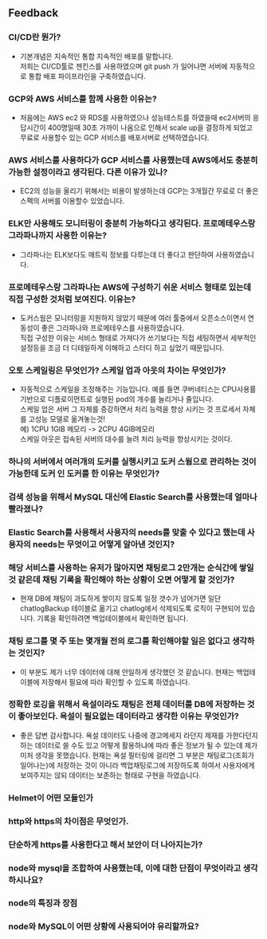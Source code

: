 ## Feedback

### CI/CD란 뭔가?

- 기본개념은 지속적인 통합 지속적인 배포를 말합니다.<br>
  저희는 CI/CD툴로 젠킨스를 사용하였으며 git push 가 일어나면 서버에 자동적으로 통합 배포 파이프라인을 구축하였습니다.

### GCP와 AWS 서비스를 함께 사용한 이유는?

- 처음에는 AWS ec2 와 RDS를 사용하였으나 성능테스트를 하였을때 ec2서버의 응답시간이 400명일때 30초 가까이 나옴으로 인해서
  scale up을 결정하게 되었고 무료로 사용할수 있는 GCP 서비스를 배포서버로 선택하였습니다.

### AWS 서비스를 사용하다가 GCP 서비스를 사용했는데 AWS에서도 충분히 가능한 설정이라고 생각된다. 다른 이유가 있나?

- EC2의 성능을 올리기 위해서는 비용이 발생하는데 GCP는 3개월간 무료로 더 좋은 스펙의 서버를 이용할수 있었습니다.

### ELK만 사용해도 모니터링이 충분히 가능하다고 생각된다. 프로메테우스랑 그라파나까지 사용한 이유는?

- 그라파나는 ELK보다도 매트릭 정보를 다루는데 더 좋다고 판단하여 사용하였습니다.

### 프로메테우스랑 그라파나는 AWS에 구성하기 쉬운 서비스 형태로 있는데 직접 구성한 것처럼 보여진다. 이유는?

- 도커스웜은 모니터링을 지원하지 않았기 때문에 여러 툴중에서 오픈소스이면서 연동성이 좋은 그라파나와 프로메테우스를 사용하였습니다.<br>
  직접 구성한 이유는 서비스 형태로 가져다가 쓰기보다는 직접 세팅하면서 세부적인 설정등을 조금 더 디테일하게 이해하고 스터디 하고 싶었기 때문입니다.

### 오토 스케일링은 무엇인가? 스케일 업과 아웃의 차이는 무엇인가?

- 자동적으로 스케일을 조정해주는 기능입니다. 예를 들면 쿠버네티스는 CPU사용률 기반으로 디플로이먼트로 실행된 pod의 개수를 늘리거나 줄입니다. <br>
  스케일 업은 서버 그 자체를 증강하면서 처리 능력을 향상 시키는 것 프로세서 자체를 고성능 모델로 옮겨놓는것!<br>
  예) 1CPU 1GIB 메모리 -> 2CPU 4GIB메모리 <br>
  스케일 아웃은 접속된 서버의 대수를 늘려 처리 능력을 향상시키는 것이다.

### 하나의 서버에서 여러개의 도커를 실행시키고 도커 스웜으로 관리하는 것이 가능한데 도커 인 도커를 한 이유는 무엇인가?

### 검색 성능을 위해서 MySQL 대신에 Elastic Search를 사용했는데 얼마나 빨라졌나?

### Elastic Search를 사용해서 사용자의 needs를 맞출 수 있다고 했는데 사용자의 needs는 무엇이고 어떻게 알아낸 것인지?

### 해당 서비스를 사용하는 유저가 많아지면 채팅로그 2만개는 순식간에 쌓일 것 같은데 채팅 기록을 확인해야 하는 상황이 오면 어떻게 할 것인가?

- 현재 DB에 채팅이 과도하게 쌓이지 않도록 일정 갯수가 넘어가면 일단 chatlogBackup 테이블로 옮기고 chatlog에서 삭제되도록 로직이 구현되어 있습니다. 기록을 확인하려면 백업테이블에서 확인하면 됩니다.

### 채팅 로그를 몇 주 또는 몇개월 전의 로그를 확인해야할 일은 없다고 생각하는 것인지?

- 이 부분도 제가 너무 데이터에 대해 안일하게 생각했던 것 같습니다. 현재는 백업테이블에 저장해서 필요에 따라 확인할 수 있도록 하였습니다.

### 정확한 로깅을 위해서 욕설이라도 채팅은 전체 데이터를 DB에 저장하는 것이 좋아보인다. 욕설이 필요없는 데이터라고 생각한 이유는 무엇인가?

- 좋은 답변 감사합니다. 욕설 데이터도 나중에 경고메세지 라던지 제재를 가한다던지 하는 데이터로 쓸 수도 있고 어떻게 활용하냐에 따라 좋은 정보가 될 수 있는데 제가 미처 생각을 못했습니다.
  현재는 욕설 필터링에 걸리면 그 부분은 채팅로그(조회가 일어나는)에 저장하는 것이 아니라 백업채팅로그에 저장하도록 하여서 사용자에게 보여주지는 않되 데이터는 보존하는 형태로 구현을 하였습니다.

### Helmet이 어떤 모듈인가

### http와 https의 차이점은 무엇인가.

### 단순하게 https를 사용한다고 해서 보안이 더 나아지는가?

### node와 mysql을 조합하여 사용했는데, 이에 대한 단점이 무엇이라고 생각하시나요?

### node의 특징과 장점

### node와 MySQL이 어떤 상황에 사용되어야 유리할까요?

